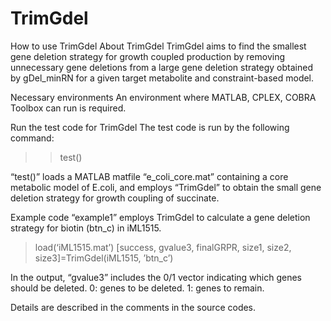 # TrimGdel
How to use TrimGdel
About TrimGdel
TrimGdel aims to find the smallest gene deletion strategy for growth coupled production by removing unnecessary gene deletions from a large gene deletion strategy obtained by gDel_minRN for a given target metabolite and constraint-based model.

Necessary environments
An environment where MATLAB, CPLEX, COBRA Toolbox can run is required.

Run the test code for TrimGdel
The test code is run by the following command:

>> test()

“test()” loads a MATLAB matfile “e_coli_core.mat” containing a core metabolic model of E.coli, and employs “TrimGdel” to obtain the small gene deletion strategy for growth coupling of succinate.

Example code
“example1” employs TrimGdel to calculate a gene deletion strategy for biotin (btn_c) in iML1515.

> load(‘iML1515.mat’)
> [success, gvalue3, finalGRPR, size1, size2, size3]=TrimGdel(iML1515, ’btn_c’)

In the output, “gvalue3” includes the 0/1 vector indicating which genes should be deleted.
     0: genes to be deleted.  1: genes to remain.

Details are described in the comments in the source codes.


